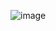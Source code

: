 ![image](https://user-images.githubusercontent.com/72289126/161432796-771ef520-17c7-4c53-96c3-746dfe9623ed.png)
